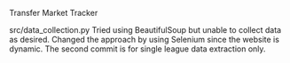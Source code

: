 Transfer Market Tracker

src/data_collection.py 
Tried using BeautifulSoup but unable to collect data as desired. Changed the approach by using Selenium since the website is dynamic. The second commit is for single league data extraction only.

